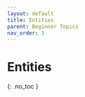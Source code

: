 ```yaml
---
layout: default
title: Entities
parent: Beginner Topics
nav_order: 3
---
```


# Entities
{: .no_toc }



